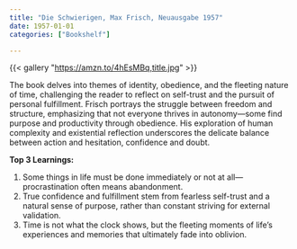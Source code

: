 ```yaml
---
title: "Die Schwierigen, Max Frisch, Neuausgabe 1957"
date: 1957-01-01
categories: ["Bookshelf"]

---
```


{{< gallery "https://amzn.to/4hEsMBq,title.jpg" >}}

The book delves into themes of identity, obedience, and the fleeting nature of time, challenging the reader to reflect on self-trust and the pursuit of personal fulfillment. Frisch portrays the struggle between freedom and structure, emphasizing that not everyone thrives in autonomy—some find purpose and productivity through obedience. His exploration of human complexity and existential reflection underscores the delicate balance between action and hesitation, confidence and doubt.

**Top 3 Learnings:**

1. Some things in life must be done immediately or not at all—procrastination often means abandonment.
2. True confidence and fulfillment stem from fearless self-trust and a natural sense of purpose, rather than constant striving for external validation.
3. Time is not what the clock shows, but the fleeting moments of life’s experiences and memories that ultimately fade into oblivion.
